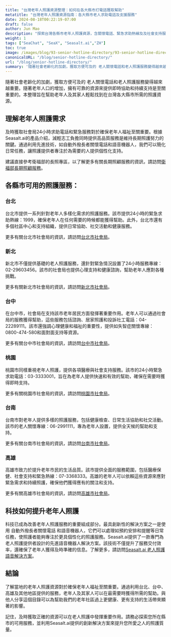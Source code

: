 ```yaml
---
title: "台灣老年人照護資源整理：如何在各大縣市打電話獲取幫助"
metatitle: "台灣老年人照護資源指南：各大縣市老人求助電話及支援服務"
date: 2024-08-18T00:22:19-07:00
draft: false
author: Jun Mao
description: "探索台灣各縣市老年人照護資源，含關懷電話、緊急求助熱線及及社會支持服務。並了解Seasalt.ai的創新解決方案如何提升老人照護服務的效率。"
weight: 1
tags: ["SeaChat", "SeaX", "Seasalt.ai","ZH"]
toc: true
image: /images/blog/93-senior-hotline-directory/93-senior-hotline-directory.jpg
canonicalURL: "/blog/senior-hotline-directory/"
url: "/blog/senior-hotline-directory/"
summary: '隨著社會老齡化的加劇，獲取方便可及的 老人關懷電話和老人照護服務變得越來越重要。隨著老年人口的增加，擁有可靠的資源來提供即時協助和持續支持是至關重要的。本整理旨在幫助老年人及其家人輕鬆找到在台灣各大縣市所需的照護資源。'
---
```


隨著社會老齡化的加劇，獲取方便可及的 老人關懷電話和老人照護服務變得越來越重要。隨著老年人口的增加，擁有可靠的資源來提供即時協助和持續支持是至關重要的。本整理旨在幫助老年人及其家人輕鬆找到在台灣各大縣市所需的照護資源。

## 理解老年人照護需求

及時獲取社會局24小時求助電話和緊急服務對於確保老年人福祉至關重要。根據Seasalt.ai的產品介紹，減輕志工負擔同時提供高品質服務是維持長期照護努力的關鍵。通過利用先進技術，如自動外撥長者關懷電話和語音機器人，我們可以簡化日常任務，讓照護提供者專注於為需要的人提供個性化支持。

建議直接參考衛福部的長照專區，以了解更多有關長期照顧服務的資訊，請訪問[衛福部長期照顧服務](https://1966.gov.tw/)。

## 各縣市可用的照護服務：

### 台北

台北市提供一系列針對老年人多樣化需求的照護服務。該市提供24小時的緊急求助熱線：1999，確保老年人在任何需要的時候都能獲得幫助。此外，台北市還有多個社區中心和支持組織，提供日常協助、社交活動和健康服務。

更多有關台北市社會局的資訊，請訪問[台北市社會局](https://dosw.gov.taipei/)。

### 新北

新北市不僅提供基礎的老人照護服務，還針對緊急情況設置了24小時服務專線：02-29603456。該市的社會局也提供心理支持和健康諮詢，幫助老年人應對各種挑戰。

更多有關新北市社會局的資訊，請訪問[新北市社會局](https://www.sw.ntpc.gov.tw/)。

### 台中

在台中市，社會局在支持該市老年居民方面發揮著重要作用。老年人可以通過社會局的服務獲得幫助，這些服務包括諮詢、居家照護和投訴社工電話：04-22289111。該市還強調心理健康和福祉的重要性，提供如失智症關懷專線：0800-474-580和面對面支持等資源。

更多有關台中市社會局的資訊，請訪問[台中市社會局](https://www.society.taichung.gov.tw/880452/post)。

### 桃園

桃園市同樣重視老年人照護，提供各項醫療與社會支持服務。該市的24小時緊急求助電話：03-3333001，旨在為老年人提供快速和有效的幫助，確保在需要時獲得即時支持。

更多有關桃園市社會局的資訊，請訪問[桃園市社會局](https://sab.tycg.gov.tw/)。

### 台南

台南市對老年人提供多樣的照護服務，包括健康檢查、日常生活協助和社交活動。該市的老人關懷專線：06-2991111，專為老年人設置，提供全天候的幫助和支持。

更多有關台南市社會局的資訊，請訪問[台南市社會局](https://sab.tainan.gov.tw/)。

### 高雄
高雄市致力於提升老年市民的生活品質。該市提供全面的服務範圍，包括醫療保健、社會支持和緊急熱線：07-3368333。高雄的老年人可以依賴這些資源來應對緊急需求和持續照護，確保他們獲得應有的關注和支持。

更多有關高雄市社會局的資訊，請訪問[高雄市社會局](https://socbu.kcg.gov.tw/)。

## 科技如何提升老年人照護

科技已成為改善老年人照護服務的重要組成部分。最具創新性的解決方案之一是使用 自動外撥長者關懷電話 和語音機器人，它們可以處理如預約安排和提醒等日常任務，使照護者能夠專注於更具個性化的照護服務。Seasalt.ai提供了一款專門為老人照護提供者設計的先進語音機器人解決方案。該技術不僅提升了服務交付效率，還確保了老年人獲得及時準確的信息。了解更多，請訪問[Seasalt.ai 老人照護語音解決方案](https://usecase.seasalt.ai/voice-for-senior-care)。

## 結論

了解當地的老年人照護資源對於確保老年人福祉至關重要。通過利用台北、台中、高雄及其他地區提供的服務，老年人及其家人可以在最需要時獲得所需的幫助。與他人分享這個目錄可以為幫助我們的老年社區過上更健康、更有支持的生活帶來顯著的影響。

記住，及時獲取正確的資源可以在老人照護中發揮重要作用。請務必探索您所在縣市的可用服務，並利用Seasalt.ai提供的創新解決方案來提升您所愛之人的照護質量。

